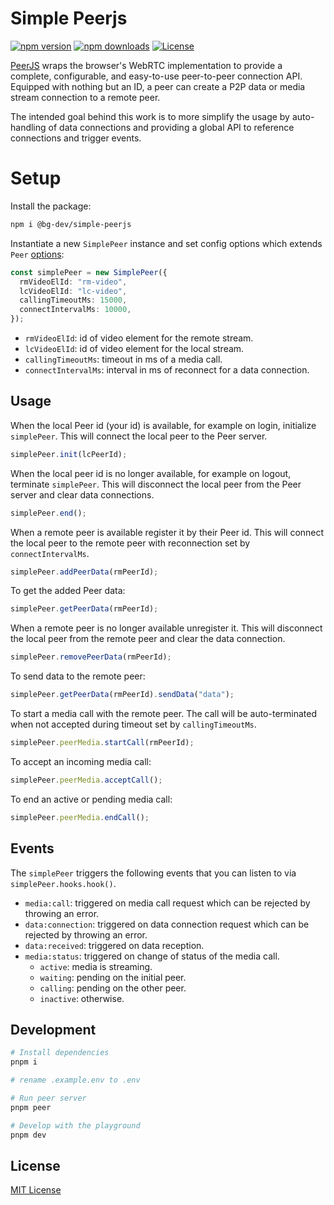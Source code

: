 # Simple Peerjs

[![npm version][npm-version-src]][npm-version-href]
[![npm downloads][npm-downloads-src]][npm-downloads-href]
[![License][license-src]][license-href]

[PeerJS](https://peerjs.com) wraps the browser's WebRTC implementation to provide a complete, configurable, and easy-to-use peer-to-peer connection API. Equipped with nothing but an ID, a peer can create a P2P data or media stream connection to a remote peer.

The intended goal behind this work is to more simplify the usage by auto-handling of data connections and providing a global API to reference connections and trigger events.

# Setup

Install the package:

```bash
npm i @bg-dev/simple-peerjs
```

Instantiate a new `SimplePeer` instance and set config options which extends `Peer` [options](https://peerjs.com/docs/#api):

```ts
const simplePeer = new SimplePeer({
  rmVideoElId: "rm-video",
  lcVideoElId: "lc-video",
  callingTimeoutMs: 15000,
  connectIntervalMs: 10000,
});
```

- `rmVideoElId`: id of video element for the remote stream.
- `lcVideoElId`: id of video element for the local stream.
- `callingTimeoutMs`: timeout in ms of a media call.
- `connectIntervalMs`: interval in ms of reconnect for a data connection.

## Usage

When the local Peer id (your id) is available, for example on login, initialize `simplePeer`. This will connect the local peer to the Peer server.

```ts
simplePeer.init(lcPeerId);
```

When the local peer id is no longer available, for example on logout, terminate `simplePeer`. This will disconnect the local peer from the Peer server and clear data connections.

```ts
simplePeer.end();
```

When a remote peer is available register it by their Peer id. This will connect the local peer to the remote peer with reconnection set by `connectIntervalMs`.

```ts
simplePeer.addPeerData(rmPeerId);
```

To get the added Peer data:

```ts
simplePeer.getPeerData(rmPeerId);
```

When a remote peer is no longer available unregister it. This will disconnect the local peer from the remote peer and clear the data connection.

```ts
simplePeer.removePeerData(rmPeerId);
```

To send data to the remote peer:

```ts
simplePeer.getPeerData(rmPeerId).sendData("data");
```

To start a media call with the remote peer. The call will be auto-terminated when not accepted during timeout set by `callingTimeoutMs`.

```ts
simplePeer.peerMedia.startCall(rmPeerId);
```

To accept an incoming media call:

```ts
simplePeer.peerMedia.acceptCall();
```

To end an active or pending media call:

```ts
simplePeer.peerMedia.endCall();
```

## Events

The `simplePeer` triggers the following events that you can listen to via `simplePeer.hooks.hook()`.

- `media:call`: triggered on media call request which can be rejected by throwing an error.
- `data:connection`: triggered on data connection request which can be rejected by throwing an error.
- `data:received`: triggered on data reception.
- `media:status`: triggered on change of status of the media call.
  - `active`: media is streaming.
  - `waiting`: pending on the initial peer.
  - `calling`: pending on the other peer.
  - `inactive`: otherwise.

## Development

```bash
# Install dependencies
pnpm i

# rename .example.env to .env

# Run peer server
pnpm peer

# Develop with the playground
pnpm dev
```

## License

[MIT License](./LICENSE)

[npm-version-src]: https://img.shields.io/npm/v/@bg-dev/simple-peerjs/latest.svg?style=flat&colorA=18181B&colorB=28CF8D
[npm-version-href]: https://npmjs.com/package/@bg-dev/simple-peerjs
[npm-downloads-src]: https://img.shields.io/npm/dt/@bg-dev/simple-peerjs.svg?style=flat&colorA=18181B&colorB=28CF8D
[npm-downloads-href]: https://npmjs.com/package/@bg-dev/simple-peerjs
[license-src]: https://img.shields.io/npm/l/@bg-dev/simple-peerjs.svg?style=flat&colorA=18181B&colorB=28CF8D
[license-href]: https://npmjs.com/package/@bg-dev/simple-peerjs
